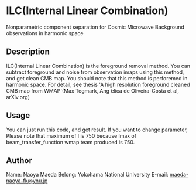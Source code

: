 # ILC(Internal Linear Combination)

Nonparametric component separation for Cosmic Microwave Background observations in harmonic space


## Description

ILC(Internal Linear Combination) is the foreground removal method.
You can subtract foreground and noise from observation imaps using this method, and get clean CMB map.
You should note that this method is perforemed in harmonic space. For detail, see thesis 'A high resolution foreground cleaned CMB map from WMAP'(Max Tegmark, Ang ́elica de Oliveira-Costa et al, arXiv.org)

## Usage

You can just run this code, and get result.
If you want to change parameter, Please note that maximum of l is 750 because lmax of beam_transfer_function wmap team produced is 750.

## Author

Name: Naoya Maeda
Belong: Yokohama National University
E-mail: maeda-naoya-fk@ynu.jp
